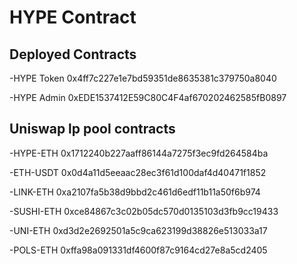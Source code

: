 # HYPE Contract

## Deployed Contracts
-HYPE Token 0x4ff7c227e1e7bd59351de8635381c379750a8040 

-HYPE Admin 0xEDE1537412E59C80C4F4af670202462585fB0897

## Uniswap lp pool contracts
-HYPE-ETH 0x1712240b227aaff86144a7275f3ec9fd264584ba

-ETH-USDT 0x0d4a11d5eeaac28ec3f61d100daf4d40471f1852

-LINK-ETH 0xa2107fa5b38d9bbd2c461d6edf11b11a50f6b974

-SUSHI-ETH 0xce84867c3c02b05dc570d0135103d3fb9cc19433

-UNI-ETH 0xd3d2e2692501a5c9ca623199d38826e513033a17

-POLS-ETH 0xffa98a091331df4600f87c9164cd27e8a5cd2405

